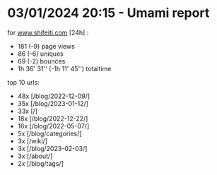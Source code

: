 # 03/01/2024 20:15 - Umami report
for www.shifeiti.com [24h] :

 - 181 (-9) page views
 - 86 (-6) uniques
 - 69 (-2) bounces
 - 1h 36' 31'' (-1h 11' 45'') totaltime


top 10 urls:
 - 48x [/blog/2022-12-09/]
 - 35x [/blog/2023-01-12/]
 - 33x [/]
 - 18x [/blog/2022-12-22/]
 - 16x [/blog/2022-05-07/]
 - 5x [/blog/categories/]
 - 3x [/wiki/]
 - 3x [/blog/2023-02-03/]
 - 3x [/about/]
 - 2x [/blog/tags/]


